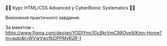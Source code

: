 👩‍💻 Курс HTML/CSS Advanced у CyberBionic Systematics 👩‍💻

Виконання практичного завдання.

За макетом - https://www.figma.com/design/YODIYmc1GcBkrVmC98Ove9/Kinn-Home?m=auto&t=WVwVwcfbDPPMvR2R-1
